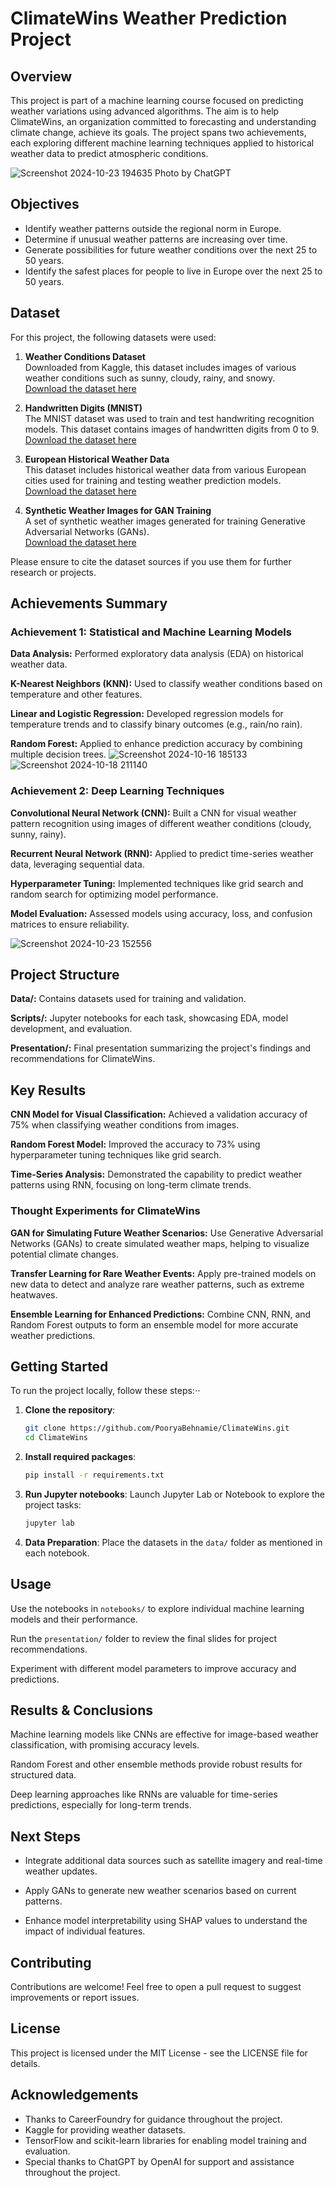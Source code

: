 # **ClimateWins Weather Prediction Project**


## **Overview**
This project is part of a machine learning course focused on predicting weather variations using advanced algorithms. The aim is to help ClimateWins, an organization committed to forecasting and understanding climate change, achieve its goals. The project spans two achievements, each exploring different machine learning techniques applied to historical weather data to predict atmospheric conditions.

![Screenshot 2024-10-23 194635](https://github.com/user-attachments/assets/7f75d427-5bf6-4806-9d57-ce315a9f6b9f)
Photo by ChatGPT

## **Objectives**
* Identify weather patterns outside the regional norm in Europe.
* Determine if unusual weather patterns are increasing over time.
* Generate possibilities for future weather conditions over the next 25 to 50 years.
* Identify the safest places for people to live in Europe over the next 25 to 50 years.

## **Dataset**

For this project, the following datasets were used:

1. **Weather Conditions Dataset**  
   Downloaded from Kaggle, this dataset includes images of various weather conditions such as sunny, cloudy, rainy, and snowy.  
   [Download the dataset here](https://www.kaggle.com/datasets/USERNAME/weather-dataset)

2. **Handwritten Digits (MNIST)**  
   The MNIST dataset was used to train and test handwriting recognition models. This dataset contains images of handwritten digits from 0 to 9.  
   [Download the dataset here](http://yann.lecun.com/exdb/mnist/)

3. **European Historical Weather Data**  
   This dataset includes historical weather data from various European cities used for training and testing weather prediction models.  
   [Download the dataset here](https://www.kaggle.com/datasets/USERNAME/european-historical-weather-data)

4. **Synthetic Weather Images for GAN Training**  
   A set of synthetic weather images generated for training Generative Adversarial Networks (GANs).  
   [Download the dataset here](https://www.kaggle.com/datasets/USERNAME/synthetic-weather-images)

Please ensure to cite the dataset sources if you use them for further research or projects.

## **Achievements Summary**

### **Achievement 1**: Statistical and Machine Learning Models
**Data Analysis:** Performed exploratory data analysis (EDA) on historical weather data.

**K-Nearest Neighbors (KNN):** Used to classify weather conditions based on temperature and other features.

**Linear and Logistic Regression:** Developed regression models for temperature trends and to classify binary outcomes (e.g., rain/no rain).

**Random Forest:** Applied to enhance prediction accuracy by combining multiple decision trees.
![Screenshot 2024-10-16 185133](https://github.com/user-attachments/assets/4ec75e16-d32e-45a6-bb88-09a7e04921a0)![Screenshot 2024-10-18 211140](https://github.com/user-attachments/assets/bf58d59a-3ba2-4bb3-9f8a-6c6163764f6b)

### **Achievement 2: Deep Learning Techniques**

**Convolutional Neural Network (CNN):** Built a CNN for visual weather pattern recognition using images of different weather conditions (cloudy, sunny, rainy).

**Recurrent Neural Network (RNN):** Applied to predict time-series weather data, leveraging sequential data.

**Hyperparameter Tuning:** Implemented techniques like grid search and random search for optimizing model performance.

**Model Evaluation:** Assessed models using accuracy, loss, and confusion matrices to ensure reliability.


![Screenshot 2024-10-23 152556](https://github.com/user-attachments/assets/d6d96b93-dd24-4934-b9bb-9251ba4e75f6)

## **Project Structure**

**Data/:** Contains datasets used for training and validation.

**Scripts/:** Jupyter notebooks for each task, showcasing EDA, model development, and evaluation.

**Presentation/:** Final presentation summarizing the project's findings and recommendations for ClimateWins.



## Key Results

**CNN Model for Visual Classification:** Achieved a validation accuracy of 75% when classifying weather conditions from images.

**Random Forest Model:** Improved the accuracy to 73% using hyperparameter tuning techniques like grid search.

**Time-Series Analysis:** Demonstrated the capability to predict weather patterns using RNN, focusing on long-term climate trends.


### Thought Experiments for ClimateWins

**GAN for Simulating Future Weather Scenarios:** Use Generative Adversarial Networks (GANs) to create simulated weather maps, helping to visualize potential climate changes.

**Transfer Learning for Rare Weather Events:** Apply pre-trained models on new data to detect and analyze rare weather patterns, such as extreme heatwaves.

**Ensemble Learning for Enhanced Predictions:** Combine CNN, RNN, and Random Forest outputs to form an ensemble model for more accurate weather predictions.


## **Getting Started**
To run the project locally, follow these steps:⋅⋅


1. **Clone the repository**:

    ```bash
    git clone https://github.com/PooryaBehnamie/ClimateWins.git
    cd ClimateWins
    ```

2. **Install required packages**:

    ```bash
    pip install -r requirements.txt
    ```

3. **Run Jupyter notebooks**: Launch Jupyter Lab or Notebook to explore the project tasks:

    ```bash
    jupyter lab
    ```

4. **Data Preparation**: Place the datasets in the `data/` folder as mentioned in each notebook.


## **Usage**
Use the notebooks in `notebooks/` to explore individual machine learning models and their performance.

Run the `presentation/` folder to review the final slides for project recommendations.

Experiment with different model parameters to improve accuracy and predictions.



## **Results & Conclusions**
Machine learning models like CNNs are effective for image-based weather classification, with promising accuracy levels.

Random Forest and other ensemble methods provide robust results for structured data.

Deep learning approaches like RNNs are valuable for time-series predictions, especially for long-term trends.


## Next Steps
* Integrate additional data sources such as satellite imagery and real-time weather updates.

* Apply GANs to generate new weather scenarios based on current patterns.

* Enhance model interpretability using SHAP values to understand the impact of individual features.



## Contributing
Contributions are welcome! Feel free to open a pull request to suggest improvements or report issues.

## License
This project is licensed under the MIT License - see the LICENSE file for details.

## Acknowledgements
* Thanks to CareerFoundry for guidance throughout the project.
* Kaggle for providing weather datasets.
* TensorFlow and scikit-learn libraries for enabling model training and evaluation.
* Special thanks to ChatGPT by OpenAI for support and assistance throughout the project.
